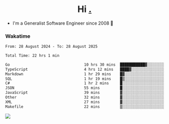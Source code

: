 <h1 align="center">Hi <a href="https://www.hackerrank.com/erasmosaraujo">.</a></h1>
 
- I'm a Generalist Software Engineer  since 2008 🚀
<!--  
<p align="left">
  <a href="https://github.com/erasmosoares/github-readme-stats">
    <img
      align="center"
      src="https://github-readme-stats.vercel.app/api/top-langs/?username=erasmosoares&theme=radical&layout=compact"
    />
  </a>
  <a href="https://github.com/erasmosoares/github-readme-stats">
    [![Harlok's WakaTime stats](https://github-readme-stats.vercel.app/api/wakatime?username=ffflabs)](https://github.com/anuraghazra/github-readme-stats)
  </a>
</p>

<!--
 ### Repo 
 
<p align="left">
 <a href="https://github.com/erasmosoares/github-readme-stats">
    <img
      align="center"
      height="165"
      src="https://github-readme-stats.vercel.app/api/pin?username=erasmosoares&repo=sample-node&title_color=fff&icon_color=f9f9f9&text_color=9f9f9f&bg_color=151515"
    />
  </a>
  <a href="https://github.com/erasmosoares/github-readme-stats">
    <img
      align="center"
      height="165"
      src="https://github-readme-stats.vercel.app/api/pin?username=erasmosoares&repo=sample-node&title_color=fff&icon_color=f9f9f9&text_color=9f9f9f&bg_color=151515"
    />
  </a>
</p>
-->

 ### Wakatime 

<!--START_SECTION:waka-->

```txt
From: 28 August 2024 - To: 28 August 2025

Total Time: 22 hrs 1 min

Go                                 10 hrs 30 mins  ███████████▓░░░░░░░░░░░░░   46.61 %
TypeScript                         4 hrs 12 mins   ████▓░░░░░░░░░░░░░░░░░░░░   18.67 %
Markdown                           1 hr 29 mins    █▓░░░░░░░░░░░░░░░░░░░░░░░   06.58 %
SQL                                1 hr 19 mins    █▒░░░░░░░░░░░░░░░░░░░░░░░   05.88 %
C#                                 1 hr 2 mins     █░░░░░░░░░░░░░░░░░░░░░░░░   04.63 %
JSON                               55 mins         █░░░░░░░░░░░░░░░░░░░░░░░░   04.13 %
JavaScript                         39 mins         ▓░░░░░░░░░░░░░░░░░░░░░░░░   02.92 %
Other                              32 mins         ▓░░░░░░░░░░░░░░░░░░░░░░░░   02.37 %
XML                                27 mins         ▓░░░░░░░░░░░░░░░░░░░░░░░░   02.03 %
Makefile                           22 mins         ▒░░░░░░░░░░░░░░░░░░░░░░░░   01.70 %
```

<!--END_SECTION:waka-->

![](https://komarev.com/ghpvc/?username=erasmosoares&color=brightgreen)
